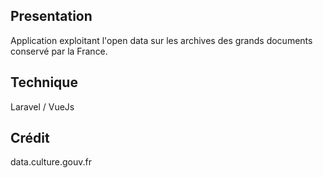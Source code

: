 ## Presentation

Application exploitant l'open data sur les archives des grands documents conservé par la France.

## Technique

Laravel / VueJs

## Crédit

data.culture.gouv.fr
